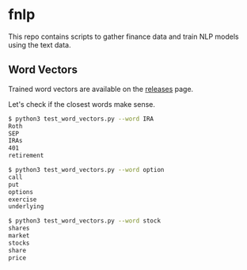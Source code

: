 # fnlp

This repo contains scripts to gather finance data and train NLP models using the text data.

## Word Vectors

Trained word vectors are available on the [releases](https://github.com/hardikp/fnlp/releases) page.

Let's check if the closest words make sense.

```bash
$ python3 test_word_vectors.py --word IRA
Roth
SEP
IRAs
401
retirement

$ python3 test_word_vectors.py --word option
call
put
options
exercise
underlying

$ python3 test_word_vectors.py --word stock
shares
market
stocks
share
price
```
